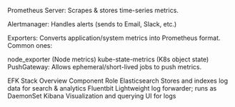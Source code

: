 Prometheus Server: Scrapes & stores time-series metrics.

Alertmanager: Handles alerts (sends to Email, Slack, etc.)

Exporters: Converts application/system metrics into Prometheus format. Common ones:

node_exporter (Node metrics)
kube-state-metrics (K8s object state)
PushGateway: Allows ephemeral/short-lived jobs to push metrics.



EFK Stack Overview
Component	Role
Elasticsearch	Stores and indexes log data for search & analytics
Fluentbit	Lightweight log forwarder; runs as DaemonSet
Kibana	Visualization and querying UI for logs
